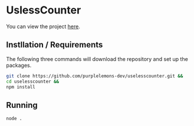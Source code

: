 # UslessCounter

You can view the project [here](https://purplelemons-dev.github.io/uselesscounter/).

## Instllation / Requirements
The following three commands will download the repository and set up the packages.
```bash
git clone https://github.com/purplelemons-dev/uselesscounter.git &&
cd uselesscounter &&
npm install
```

## Running
```bash
node .
```
